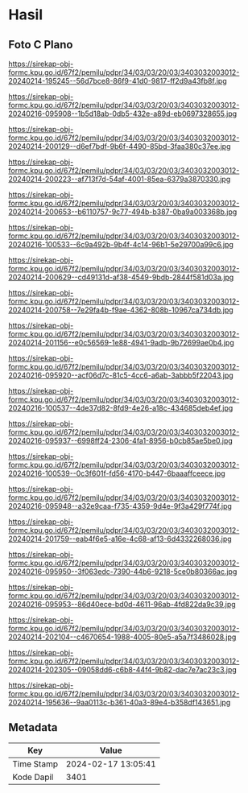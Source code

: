 # Hasil

## Foto C Plano

https://sirekap-obj-formc.kpu.go.id/67f2/pemilu/pdpr/34/03/03/20/03/3403032003012-20240214-195245--56d7bce8-86f9-41d0-9817-ff2d9a43fb8f.jpg

https://sirekap-obj-formc.kpu.go.id/67f2/pemilu/pdpr/34/03/03/20/03/3403032003012-20240216-095908--1b5d18ab-0db5-432e-a89d-eb0697328655.jpg

https://sirekap-obj-formc.kpu.go.id/67f2/pemilu/pdpr/34/03/03/20/03/3403032003012-20240214-200129--d6ef7bdf-9b6f-4490-85bd-3faa380c37ee.jpg

https://sirekap-obj-formc.kpu.go.id/67f2/pemilu/pdpr/34/03/03/20/03/3403032003012-20240214-200223--af713f7d-54af-4001-85ea-6379a3870330.jpg

https://sirekap-obj-formc.kpu.go.id/67f2/pemilu/pdpr/34/03/03/20/03/3403032003012-20240214-200653--b6110757-9c77-494b-b387-0ba9a003368b.jpg

https://sirekap-obj-formc.kpu.go.id/67f2/pemilu/pdpr/34/03/03/20/03/3403032003012-20240216-100533--6c9a492b-9b4f-4c14-96b1-5e29700a99c6.jpg

https://sirekap-obj-formc.kpu.go.id/67f2/pemilu/pdpr/34/03/03/20/03/3403032003012-20240214-200629--cd49131d-af38-4549-9bdb-2844f581d03a.jpg

https://sirekap-obj-formc.kpu.go.id/67f2/pemilu/pdpr/34/03/03/20/03/3403032003012-20240214-200758--7e29fa4b-f9ae-4362-808b-10967ca734db.jpg

https://sirekap-obj-formc.kpu.go.id/67f2/pemilu/pdpr/34/03/03/20/03/3403032003012-20240214-201156--e0c56569-1e88-4941-9adb-9b72699ae0b4.jpg

https://sirekap-obj-formc.kpu.go.id/67f2/pemilu/pdpr/34/03/03/20/03/3403032003012-20240216-095920--acf06d7c-81c5-4cc6-a6ab-3abbb5f22043.jpg

https://sirekap-obj-formc.kpu.go.id/67f2/pemilu/pdpr/34/03/03/20/03/3403032003012-20240216-100537--4de37d82-8fd9-4e26-a18c-434685deb4ef.jpg

https://sirekap-obj-formc.kpu.go.id/67f2/pemilu/pdpr/34/03/03/20/03/3403032003012-20240216-095937--6998ff24-2306-4fa1-8956-b0cb85ae5be0.jpg

https://sirekap-obj-formc.kpu.go.id/67f2/pemilu/pdpr/34/03/03/20/03/3403032003012-20240216-100539--0c3f601f-fd56-4170-b447-6baaaffceece.jpg

https://sirekap-obj-formc.kpu.go.id/67f2/pemilu/pdpr/34/03/03/20/03/3403032003012-20240216-095948--a32e9caa-f735-4359-9d4e-9f3a429f774f.jpg

https://sirekap-obj-formc.kpu.go.id/67f2/pemilu/pdpr/34/03/03/20/03/3403032003012-20240214-201759--eab4f6e5-a16e-4c68-af13-6d4332268036.jpg

https://sirekap-obj-formc.kpu.go.id/67f2/pemilu/pdpr/34/03/03/20/03/3403032003012-20240216-095950--3f063edc-7390-44b6-9218-5ce0b80366ac.jpg

https://sirekap-obj-formc.kpu.go.id/67f2/pemilu/pdpr/34/03/03/20/03/3403032003012-20240216-095953--86d40ece-bd0d-4611-96ab-4fd822da9c39.jpg

https://sirekap-obj-formc.kpu.go.id/67f2/pemilu/pdpr/34/03/03/20/03/3403032003012-20240214-202104--c4670654-1988-4005-80e5-a5a7f3486028.jpg

https://sirekap-obj-formc.kpu.go.id/67f2/pemilu/pdpr/34/03/03/20/03/3403032003012-20240214-202305--09058dd6-c6b8-44f4-9b82-dac7e7ac23c3.jpg

https://sirekap-obj-formc.kpu.go.id/67f2/pemilu/pdpr/34/03/03/20/03/3403032003012-20240214-195636--9aa0113c-b361-40a3-89e4-b358df143651.jpg


## Metadata

| Key        | Value               |
| ---------- | ------------------- |
| Time Stamp | 2024-02-17 13:05:41 |
| Kode Dapil | 3401                |



